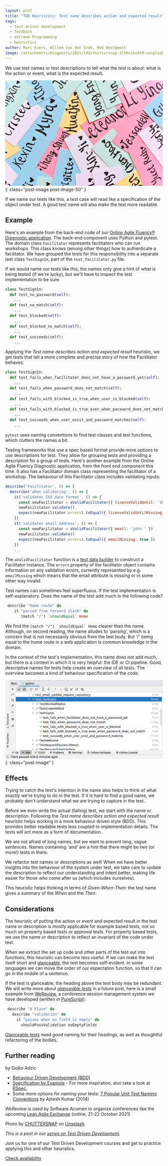 ```yaml
---
layout: post
title: "TDD Heuristics: Test name describes action and expected result"
tags:
  - test driven development
  - feedback
  - eXtreme Programming
  - heuristics
author: Marc Evers, Willem van den Ende, Rob Westgeest
image: /attachments/blogposts/2021/tdd/chuttersnap-JChRnikx0tM-unsplash.jpg
---
```


We use test names or test descriptions to tell what the test is about: what is
the action or event, what is the expected result.

![picture of a stack of colourful name cards](/attachments/blogposts/2021/tdd/chuttersnap-JChRnikx0tM-unsplash.jpg)
{: class="post-image post-image-50" }

If we name our tests like this, a test case will read like a specification of
the object under test. A good test name will also make the test more readable.

## Example

Here's an example from the back-end code of our [Online Agile Fluency®
Diagnostic application](/2020/09/25/hexagonal-frontend-example.html). The
back-end component uses Python and pytest. The domain class `Facilitator`
represents facilitators who can run workshops. This class knows (among other
things) how to authenticate a facilitator. We have grouped the tests for this
responsibility into a separate test class `TestSignIn`, part of the
`test_facilitator.py` file. 

If we would name our tests like this, the names only give a hint of what is
being tested (if we're lucky), but we'll have to inspect the test implementation
to be sure.

```python
class TestSignIn:
  def test_no_password(self):
    ...
  def test_no_match(self):
    ...
  def test_blocked(self):
    ...
  def test_blocked_no_match(self):
    ...
  def test_succeeds(self):
    ...
```

Applying the _Test name describes action and expected result_ heuristic, we get
tests that tell a more complete and precise story of how the Facilitator
behaves:

```python
class TestSignIn:
  def test_fails_when_facilitator_does_not_have_a_password_yet(self):
    ...
  def test_fails_when_password_does_not_match(self):
    ...
  def test_fails_with_blocked_is_true_when_user_is_blocked(self):
    ...
  def test_fails_with_blocked_is_true_even_when_password_does_not_match(self):
    ...
  def test_succeeds_when_user_exist_and_password_matches(self):
    ...
```

`pytest` uses naming conventions to find test classes and test functions, which
clutters the names a bit.

Testing frameworks that use a spec based format provide more options to use
descriptions for test. They allow for grouping tests and providing a description
for a group of tests. Here's another example from the Online Agile Fluency
Diagnostic application, from the front end component this time. It also has a
Facilitator domain class representing the facilitator of a workshop. The
behaviour of this Facilitator class includes validating inputs:

```js
describe('Facilitator', () => {
  describe('when validating', () => {
    it('validates ISO date format', () => {
      const newFacilitator = aValidFacilitator({ licenseValidUntil: '20 May 2020' })
      newFacilitator.validate()
      expect(newFacilitator.errors).toEqual({ licenseValidUntilMissing: true })
    })
    it('validates email address', () => {
      const newFacilitator = aValidFacilitator({ email: 'john ' })
      newFacilitator.validate()
      expect(newFacilitator.errors).toEqual({ emailMissing: true })
    })
    ...
```

The `aValidFacilitator` function is a [test data
builder](/2020/10/09/test-data-builders.html) to construct a Facilitator
instance. The `errors` property of the facilitator object contains information
on any validation errors, currently represented by e.g. `emailMissing` which
means that the email attribute is missing or in some other way invalid.

Test names can sometimes feel superfluous. If the test implementation is self-explanatory. Does the name of the test add much in the following code?

```haskell
 describe "Home route" do
    it "parsed from forward slash" do
       (match "/") `shouldEqual` Home
```

We find the ```(match "/") `shouldEqual` Home``` clearer than the name.
Although, on second reading, the name alludes to 'parsing', which is a concern
that is not necessarily obvious from the test body. But '/' being equal to the
home route in a web application is common knowledge in the domain. 

In the context of the test's implementation, this name does not add much, but
there is a context in which it is very helpful: the IDE or CI pipeline. Good,
descriptive names for tests help create an overview of all tests. The overview
becomes a kind of behaviour specification of the code.

![IDE showing a list of successful tests, which reads as a kind of specification](/attachments/blogposts/2021/tdd/tests-as-spec-in-ide.png)
{: class="post-image" }

## Effects 

Trying to catch the test's intention in the name also helps to think of what
exactly we're trying to do in the test. If it is hard to find a good name, we
probably don't understand what we are trying to capture in the test.

Before we even write the actual (failing) test, we start with the name or
description. Following the _Test name describes action and expected result_
heuristic helps working in a more behaviour driven style (BDD). This provides
better readable tests less coupled to implementation details. The tests will act
more as a form of documentation.

We are not afraid of long names, but we want to prevent long, vague sentences.
Names containing 'and' are a hint that there might be two (or more!) tests 
in there.

We refactor test names or descriptions as well! When we have better insights
into the behaviour of the system under test, we take care to update the
description to reflect our understanding and intent better, making life easier
for those who come after us (which includes ourselves).

This heuristic helps thinking in terms of _Given-When-Then_: the test name gives
a summary of the _When_ and the _Then_.

## Considerations

The heuristic of putting the action or event and expected result in the test
name or description is mostly applicable for example based tests, not so much on
property based tests or approval tests. For property based tests, we use the
name or description to reflect an invariant of the code under test.

When we extract the set up code and other parts of the test out into functions,
this heuristic can become less useful. If we can make the test itself short and
[glanceable](/2021/09/27/tdd-glanceable-tests.html), the test becomes self-evident. In some languages we can move the
order of our expectation function, so that it can go in the middle of a
sentence. 

If the test is glanceable, the heading above the test body may be redundant. We
will write more about _[glanceable tests](/2021/09/27/tdd-glanceable-tests.html)_ in a future post, here is a small
example from [WeReview](https://wereviewhq.com), a conference
session management system we have developed (written in [PureScript](https://www.purescript.org/)):

```haskell
 describe "A Place" do
   describe "validation" do
     it "passes when no field is empty" do
       shouldPassValidation noEmptyFields
```

[Glanceable tests](/2021/09/27/tdd-glanceable-tests.html) need good naming for their headings, as well as thoughtful
refactoring of the bodies. 

## Further reading

by Gojko Adzic
- [Behaviour Driven Development (BDD)](https://dannorth.net/introducing-bdd/)
- [Specification by Example](https://gojko.net/books/specification-by-example/) - For more inspiration, also take a look at [RSpec](http://rspec.info/).
- Some more options for naming your tests: [7 Popular Unit Test Naming
Conventions](https://dzone.com/articles/7-popular-unit-test-naming) by Ajitesh
Kumar (2014)

_WeReview_ is used by Software Acumen to organize conferences like the upcoming
[Lean Agile Exchange](https://www.leanagileexchange.net/) (online, 21-22 October
2021)

Photo by <a href="https://unsplash.com/@chuttersnap?utm_source=unsplash&utm_medium=referral&utm_content=creditCopyText">CHUTTERSNAP</a> on <a href="https://unsplash.com/s/photos/name-card?utm_source=unsplash&utm_medium=referral&utm_content=creditCopyText">Unsplash</a>

_This is a post in our [series on Test Driven Development](/blog-by-tag#tag-test-driven-development)._

<aside>
  <p>Join us for one of our Test Driven Development courses and get to practice applying this and other heuristics. 
  </p>
  <p><div>
    <a href="/training/test-driven-development">Check availability</a>
  </div></p>
</aside>
